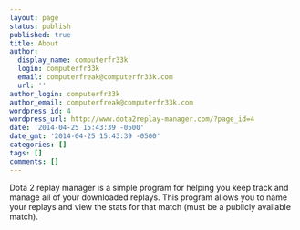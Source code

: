 ```yaml
---
layout: page
status: publish
published: true
title: About
author:
  display_name: computerfr33k
  login: computerfr33k
  email: computerfreak@computerfr33k.com
  url: ''
author_login: computerfr33k
author_email: computerfreak@computerfr33k.com
wordpress_id: 4
wordpress_url: http://www.dota2replay-manager.com/?page_id=4
date: '2014-04-25 15:43:39 -0500'
date_gmt: '2014-04-25 15:43:39 -0500'
categories: []
tags: []
comments: []
---
```

Dota 2 replay manager is a simple program for helping you keep track and manage all of your downloaded replays. This program allows you to name your replays and view the stats for that match (must be a publicly available match).
